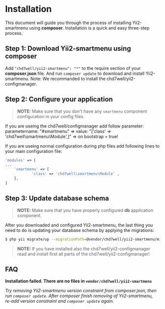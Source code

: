 Installation
============

This document will guide you through the process of installing Yii2-smartmenu using **composer**. Installation is a quick and
easy three-step process.

Step 1: Download Yii2-smartmenu using composer
-----------------------------------------

Add `"chd7well/yii2-smartmenu": "*"` to the require section of your **composer.json** file. And run `composer update`
to download and install Yii2-smartmenu.
Note: We recommanded to install the chd7well/yii2-configmanager.

Step 2: Configure your application
------------------------------------

> **NOTE:** Make sure that you don't have any `smartmenu` component configuration in your config files.

If you are useing the chd7well/configmanager add follow parameter:
parametername: "#smartmenu" => value: "['class' => 'chd7well\smartmenu\Module',]" => on bootstrap = true!
 
If you are useing normal configuration during php files add following lines to your main configuration file:

```php
'modules' => [
...
    'smartmenu' => [
            'class' => 'chd7well\smartmenu\Module' ,
    ],
]
```


Step 3: Update database schema
------------------------------

> **NOTE:** Make sure that you have properly configured **db** application component.

After you downloaded and configured Yii2-smartmenu, the last thing you need to do is updating your database schema by applying
the migrations:

```bash
$ php yii migrate/up --migrationPath=@vendor/chd7well/yii2-smartmenu/migrations
```
> **NOTE:** If you have installed also the chd7well/yii2-configmanager read and install first all parts of the chd7well/yii2-configmanager!

FAQ
---

**Installation failed. There are no files in `vendor/chd7well/yii2-smartmenu`**

*Try removing Yii2-smartmenu version constraint from composer.json, then run `composer update`. After composer finish
 removing of Yii2-smartmenu, re-add version constraint and `composer update` again.*

